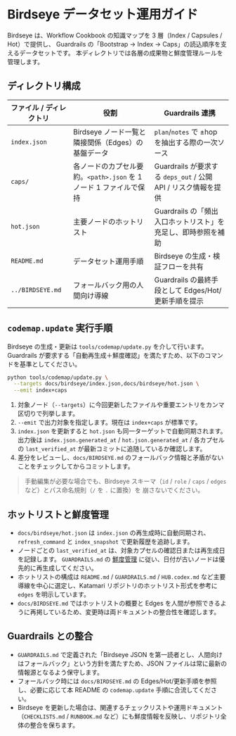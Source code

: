 # Birdseye データセット運用ガイド

Birdseye は、Workflow Cookbook の知識マップを 3 層（Index / Capsules / Hot）で提供し、
Guardrails の「Bootstrap → Index → Caps」の読込順序を支えるデータセットです。
本ディレクトリでは各層の成果物と鮮度管理ルールを管理します。

## ディレクトリ構成

| ファイル / ディレクトリ | 役割 | Guardrails 連携 |
| --- | --- | --- |
| `index.json` | Birdseye ノード一覧と隣接関係（Edges）の基盤データ | `plan`/`notes` で ±hop を抽出する際の一次ソース |
| `caps/` | 各ノードのカプセル要約。`<path>.json` を 1 ノード 1 ファイルで保持 | Guardrails が要求する `deps_out` / 公開 API / リスク情報を提供 |
| `hot.json` | 主要ノードのホットリスト | Guardrails の「頻出入口ホットリスト」を充足し、即時参照を補助 |
| `README.md` | データセット運用手順 | Birdseye の生成・検証フローを共有 |
| `../BIRDSEYE.md` | フォールバック用の人間向け導線 | Guardrails の最終手段として Edges/Hot/更新手順を提示 |

## `codemap.update` 実行手順

Birdseye の生成・更新は `tools/codemap/update.py` を介して行います。
Guardrails が要求する「自動再生成＋鮮度確認」を満たすため、以下のコマンドを基準としてください。

```bash
python tools/codemap/update.py \
  --targets docs/birdseye/index.json,docs/birdseye/hot.json \
  --emit index+caps
```

1. 対象ノード（`--targets`）に今回更新したファイルや重要エントリをカンマ区切りで列挙します。
2. `--emit` で出力対象を指定します。現在は `index+caps` が標準です。
3. `index.json` を更新すると `hot.json` も同一ターゲットで自動同期されます。出力後は `index.json.generated_at` /
   `hot.json.generated_at` / 各カプセルの `last_verified_at` が最新コミットに追随しているか確認します。
4. 差分をレビューし、`docs/BIRDSEYE.md` のフォールバック情報と矛盾がないことをチェックしてからコミットします。

> 手動編集が必要な場合でも、Birdseye スキーマ（`id` / `role` / `caps` / `edges` など）とパス命名規則（`/` を `.` に置換）を
> 崩さないでください。

## ホットリストと鮮度管理

- `docs/birdseye/hot.json` は `index.json` の再生成時に自動同期され、`refresh_command` と `index_snapshot` で更新履歴を追跡します。
- ノードごとの `last_verified_at` は、対象カプセルの確認日または再生成日を記録します。
  `GUARDRAILS.md` の [鮮度管理](../GUARDRAILS.md#鮮度管理staleness-handling) に従い、日付が古いノードは優先的に再生成してください。
- ホットリストの構成は `README.md` / `GUARDRAILS.md` / `HUB.codex.md` など主要導線を中心に選定し、Katamari リポジトリのホットリスト形式を参考に `edges` を明示しています。
- `docs/BIRDSEYE.md` ではホットリストの概要と Edges を人間が参照できるように再掲しているため、変更時は両ドキュメントの整合性を確認します。

## Guardrails との整合

- `GUARDRAILS.md` で定義された「Birdseye JSON を第一読者とし、人間向けはフォールバック」という方針を満たすため、JSON ファイルは常に最新の情報源となるよう保守します。
- フォールバック時には `docs/BIRDSEYE.md` の Edges/Hot/更新手順を参照し、必要に応じて本 README の `codemap.update` 手順に合流してください。
- Birdseye を更新した場合は、関連するチェックリストや運用ドキュメント（`CHECKLISTS.md` / `RUNBOOK.md` など）にも鮮度情報を反映し、リポジトリ全体の整合を保ちます。
